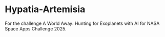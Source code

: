 # Hypatia-Artemisia
For the challenge A World Away: Hunting for Exoplanets with AI for NASA Space Apps Challenge 2025.
